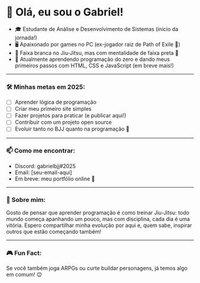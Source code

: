 # 👋 Olá, eu sou o Gabriel!

- 🎓 Estudante de Análise e Desenvolvimento de Sistemas (início da jornada!)
- 🖥️ Apaixonado por games no PC (ex-jogador raiz de Path of Exile 🎯)
- 🥋 Faixa branca no Jiu-Jitsu, mas com mentalidade de faixa preta 💪
- 🌱 Atualmente aprendendo programação do zero e dando meus primeiros passos com HTML, CSS e JavaScript (em breve mais!)

---

### 🛠️ Minhas metas em 2025:
- [ ] Aprender lógica de programação
- [ ] Criar meu primeiro site simples
- [ ] Fazer projetos para praticar (e publicar aqui!)
- [ ] Contribuir com um projeto open source
- [ ] Evoluir tanto no BJJ quanto na programação 👊

---

### 📫 Como me encontrar:
- Discord: gabrielbjj#2025
- Email: [seu-email-aqui]
- Em breve: meu portfólio online 🚀

---

### 💬 Sobre mim:
Gosto de pensar que aprender programação é como treinar Jiu-Jitsu: todo mundo começa apanhando um pouco, mas com disciplina, cada dia é uma vitória. Espero compartilhar minha evolução por aqui e, quem sabe, inspirar outros que estão começando também!

---

### 🎮 Fun Fact:
Se você também joga ARPGs ou curte buildar personagens, já temos algo em comum! 😉
